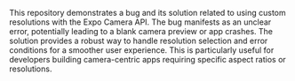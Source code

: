 This repository demonstrates a bug and its solution related to using custom resolutions with the Expo Camera API. The bug manifests as an unclear error, potentially leading to a blank camera preview or app crashes. The solution provides a robust way to handle resolution selection and error conditions for a smoother user experience.  This is particularly useful for developers building camera-centric apps requiring specific aspect ratios or resolutions.